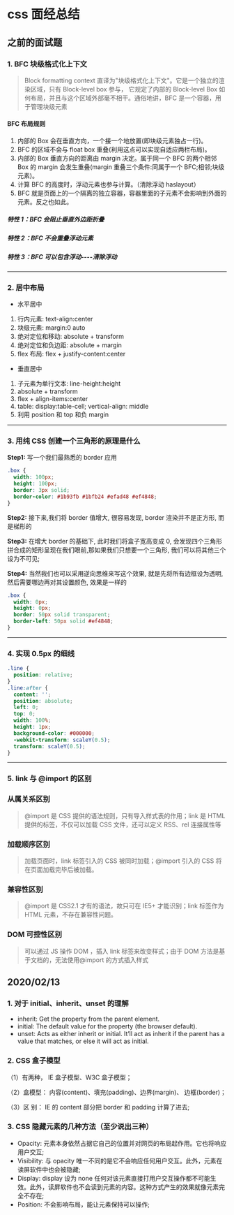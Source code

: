 # css 面经总结

## 之前的面试题

### 1. BFC 块级格式化上下文

> Block formatting context 直译为"块级格式化上下文"。它是一个独立的渲染区域，只有 Block-level box 参与， 它规定了内部的 Block-level Box 如何布局，并且与这个区域外部毫不相干。通俗地讲，BFC 是一个容器，用于管理块级元素

#### BFC 布局规则

1. 内部的 Box 会在垂直方向，一个接一个地放置(即块级元素独占一行)。
2. BFC 的区域不会与 float box 重叠(利用这点可以实现自适应两栏布局)。
3. 内部的 Box 垂直方向的距离由 margin 决定。属于同一个 BFC 的两个相邻 Box 的 margin 会发生重叠(margin 重叠三个条件:同属于一个 BFC;相邻;块级元素)。
4. 计算 BFC 的高度时，浮动元素也参与计算。（清除浮动 haslayout）
5. BFC 就是页面上的一个隔离的独立容器，容器里面的子元素不会影响到外面的元素。反之也如此。

##### 特性 1：BFC 会阻止垂直外边距折叠

##### 特性 2：BFC 不会重叠浮动元素

##### 特性 3：BFC 可以包含浮动----清除浮动

---

### 2. 居中布局

- 水平居中

1. 行内元素: text-align:center
2. 块级元素: margin:0 auto
3. 绝对定位和移动: absolute + transform
4. 绝对定位和负边距: absolute + margin
5. flex 布局: flex + justify-content:center

- 垂直居中

1. 子元素为单行文本: line-height:height
2. absolute + transform
3. flex + align-items:center
4. table: display:table-cell; vertical-align: middle
5. 利用 position 和 top 和负 margin

---

### 3. 用纯 CSS 创建一个三角形的原理是什么

**Step1:** 写一个我们最熟悉的 border 应用

```css
.box {
  width: 100px;
  height: 100px;
  border: 3px solid;
  border-color: #1b93fb #1bfb24 #efad48 #ef4848;
}
```

**Step2:** 接下来,我们将 border 值增大, 很容易发现, border 渲染并不是正方形, 而是梯形的

**Step3:** 在增大 border 的基础下, 此时我们将盒子宽高变成 0, 会发现四个三角形拼合成的矩形呈现在我们眼前,那如果我们只想要一个三角形, 我们可以将其他三个设为不可见;

**Step4:** 当然我们也可以采用逆向思维来写这个效果, 就是先将所有边框设为透明, 然后需要哪边再对其设置颜色, 效果是一样的

```css
.box {
  width: 0px;
  height: 0px;
  border: 50px solid transparent;
  border-left: 50px solid #ef4848;
}
```

---

### 4. 实现 0.5px 的细线

```css
.line {
  position: relative;
}
.line:after {
  content: '';
  position: absolute;
  left: 0;
  top: 0;
  width: 100%;
  height: 1px;
  background-color: #000000;
  -webkit-transform: scaleY(0.5);
  transform: scaleY(0.5);
}
```

---

### 5. link 与 @import 的区别

### 从属关系区别

> @import 是 CSS 提供的语法规则，只有导入样式表的作用；link 是 HTML 提供的标签，不仅可以加载 CSS 文件，还可以定义 RSS、rel 连接属性等

### 加载顺序区别

> 加载页面时，link 标签引入的 CSS 被同时加载；@import 引入的 CSS 将在页面加载完毕后被加载。

### 兼容性区别

> @import 是 CSS2.1 才有的语法，故只可在 IE5+ 才能识别；link 标签作为 HTML 元素，不存在兼容性问题。

### DOM 可控性区别

> 可以通过 JS 操作 DOM ，插入 link 标签来改变样式；由于 DOM 方法是基于文档的，无法使用@import 的方式插入样式

## 2020/02/13

### 1. 对于 initial、inherit、unset 的理解

- inherit: Get the property from the parent element.
- initial: The default value for the property (the browser default).
- unset: Acts as either inherit or initial. It’ll act as inherit if the parent has a value that matches, or else it will act as initial.

### 2. CSS 盒子模型

（1）有两种， IE 盒子模型、W3C 盒子模型；

（2）盒模型： 内容(content)、填充(padding)、边界(margin)、 边框(border)；

（3）区 别： IE 的 content 部分把 border 和 padding 计算了进去;

### 3. CSS 隐藏元素的几种方法（至少说出三种）

- Opacity: 元素本身依然占据它自己的位置并对网页的布局起作用。它也将响应用户交互;
- Visibility: 与 opacity 唯一不同的是它不会响应任何用户交互。此外，元素在读屏软件中也会被隐藏;
- Display: display 设为 none 任何对该元素直接打用户交互操作都不可能生效。此外，读屏软件也不会读到元素的内容。这种方式产生的效果就像元素完全不存在;
- Position: 不会影响布局，能让元素保持可以操作;

